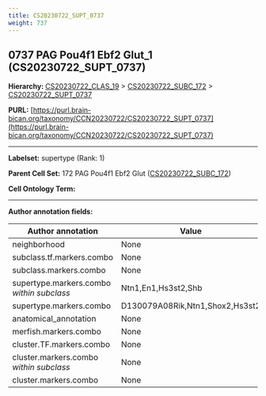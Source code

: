 ```yaml
---
title: CS20230722_SUPT_0737
weight: 737
---
```

## 0737 PAG Pou4f1 Ebf2 Glut_1 (CS20230722_SUPT_0737)
<b>Hierarchy: </b>
[CS20230722_CLAS_19](../CS20230722_CLAS_19) >
[CS20230722_SUBC_172](../CS20230722_SUBC_172) >
[CS20230722_SUPT_0737](../CS20230722_SUPT_0737)

**PURL:** [https://purl.brain-bican.org/taxonomy/CCN20230722/CS20230722_SUPT_0737](https://purl.brain-bican.org/taxonomy/CCN20230722/CS20230722_SUPT_0737)

---


**Labelset:** supertype (Rank: 1)

**Parent Cell Set:** 172 PAG Pou4f1 Ebf2 Glut ([CS20230722_SUBC_172](../CS20230722_SUBC_172))



**Cell Ontology Term:** 

[MARKER GENES.]: #


---

[TRANSFERRED ANNOTATIONS.]: #


[AUTHOR ANNOTATION FIELDS.]: #


**Author annotation fields:**

| Author annotation | Value |
|-------------------|-------|
|neighborhood|None|
|subclass.tf.markers.combo|None|
|subclass.markers.combo|None|
|supertype.markers.combo _within subclass_|Ntn1,En1,Hs3st2,Shb|
|supertype.markers.combo|D130079A08Rik,Ntn1,Shox2,Hs3st2|
|anatomical_annotation|None|
|merfish.markers.combo|None|
|cluster.TF.markers.combo|None|
|cluster.markers.combo _within subclass_|None|
|cluster.markers.combo|None|

